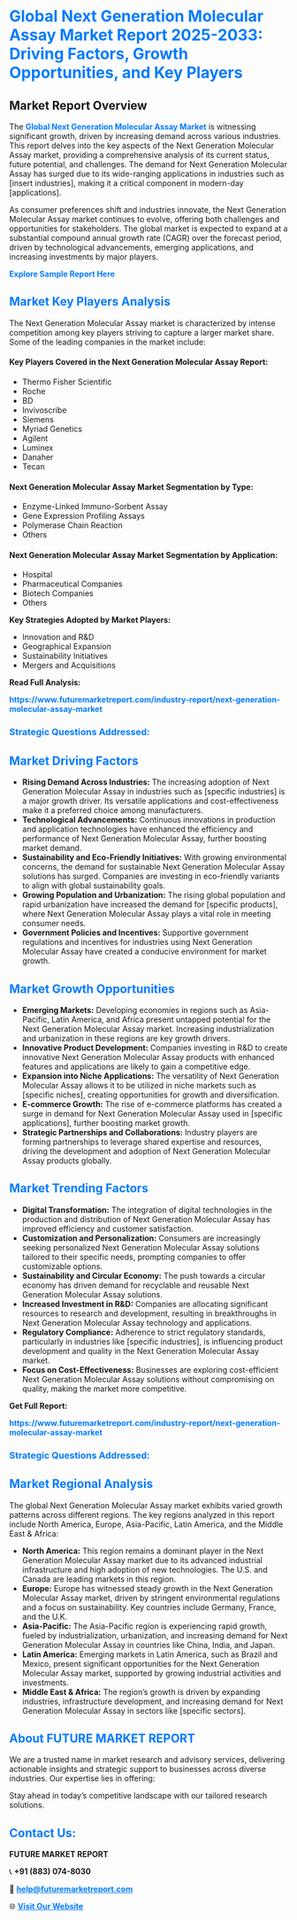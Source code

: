 <h1 style="color: #007BFF;">Global Next Generation Molecular Assay Market Report 2025-2033: Driving Factors, Growth Opportunities, and Key Players</h1>

<section id="overview">
<h2>Market Report Overview</h2>
<p>The <a href="https://www.futuremarketreport.com/industry-report/next-generation-molecular-assay-market" style="color: #007BFF; text-decoration: none;"><strong>Global Next Generation Molecular Assay Market</strong></a> is witnessing significant growth, driven by increasing demand across various industries. This report delves into the key aspects of the Next Generation Molecular Assay market, providing a comprehensive analysis of its current status, future potential, and challenges. The demand for Next Generation Molecular Assay has surged due to its wide-ranging applications in industries such as [insert industries], making it a critical component in modern-day [applications].</p>
<p>As consumer preferences shift and industries innovate, the Next Generation Molecular Assay market continues to evolve, offering both challenges and opportunities for stakeholders. The global market is expected to expand at a substantial compound annual growth rate (CAGR) over the forecast period, driven by technological advancements, emerging applications, and increasing investments by major players.</p>
</section>

<section id="overview">
<p><a href="https://www.futuremarketreport.com/request-sample/reportId=64565" style="color: #007BFF; text-decoration: none;"><strong>Explore Sample Report Here</strong></a></p>
</section>

<section id="key-players">
<h2 style="color: #007BFF;">Market Key Players Analysis</h2>
<p>The Next Generation Molecular Assay market is characterized by intense competition among key players striving to capture a larger market share. Some of the leading companies in the market include:</p>
<h4>Key Players Covered in the Next Generation Molecular Assay Report:</h4>
<ul><li>Thermo Fisher Scientific</li><li>Roche</li><li>BD</li><li>Invivoscribe</li><li>Siemens</li><li>Myriad Genetics</li><li>Agilent</li><li>Luminex</li><li>Danaher</li><li>Tecan</li></ul>
<h4>Next Generation Molecular Assay Market Segmentation by Type:</h4>
<ul><li>Enzyme-Linked Immuno-Sorbent Assay</li><li>Gene Expression Profiling Assays</li><li>Polymerase Chain Reaction</li><li>Others</li></ul>

<h4>Next Generation Molecular Assay Market Segmentation by Application:</h4>
<ul><li>Hospital</li><li>Pharmaceutical Companies</li><li>Biotech Companies</li><li>Others</li></ul>
<p><strong>Key Strategies Adopted by Market Players:</strong></p>
<ul>
<li>Innovation and R&D</li>
<li>Geographical Expansion</li>
<li>Sustainability Initiatives</li>
<li>Mergers and Acquisitions</li>
</ul>
</section>

<section>
<p><strong>Read Full Analysis: </strong></p><a href="https://www.futuremarketreport.com/industry-report/next-generation-molecular-assay-market" style="color: #007BFF; text-decoration: none;"><strong>https://www.futuremarketreport.com/industry-report/next-generation-molecular-assay-market</strong></a>
<h3 style="color: #007BFF;">Strategic Questions Addressed:</h3>
</section>

<section id="driving-factors">
<h2 style="color: #007BFF;">Market Driving Factors</h2>
<ul>
<li><strong>Rising Demand Across Industries:</strong> The increasing adoption of Next Generation Molecular Assay in industries such as [specific industries] is a major growth driver. Its versatile applications and cost-effectiveness make it a preferred choice among manufacturers.</li>
<li><strong>Technological Advancements:</strong> Continuous innovations in production and application technologies have enhanced the efficiency and performance of Next Generation Molecular Assay, further boosting market demand.</li>
<li><strong>Sustainability and Eco-Friendly Initiatives:</strong> With growing environmental concerns, the demand for sustainable Next Generation Molecular Assay solutions has surged. Companies are investing in eco-friendly variants to align with global sustainability goals.</li>
<li><strong>Growing Population and Urbanization:</strong> The rising global population and rapid urbanization have increased the demand for [specific products], where Next Generation Molecular Assay plays a vital role in meeting consumer needs.</li>
<li><strong>Government Policies and Incentives:</strong> Supportive government regulations and incentives for industries using Next Generation Molecular Assay have created a conducive environment for market growth.</li>
</ul>
</section>

<section id="growth-opportunities">
<h2 style="color: #007BFF;">Market Growth Opportunities</h2>
<ul>
<li><strong>Emerging Markets:</strong> Developing economies in regions such as Asia-Pacific, Latin America, and Africa present untapped potential for the Next Generation Molecular Assay market. Increasing industrialization and urbanization in these regions are key growth drivers.</li>
<li><strong>Innovative Product Development:</strong> Companies investing in R&D to create innovative Next Generation Molecular Assay products with enhanced features and applications are likely to gain a competitive edge.</li>
<li><strong>Expansion into Niche Applications:</strong> The versatility of Next Generation Molecular Assay allows it to be utilized in niche markets such as [specific niches], creating opportunities for growth and diversification.</li>
<li><strong>E-commerce Growth:</strong> The rise of e-commerce platforms has created a surge in demand for Next Generation Molecular Assay used in [specific applications], further boosting market growth.</li>
<li><strong>Strategic Partnerships and Collaborations:</strong> Industry players are forming partnerships to leverage shared expertise and resources, driving the development and adoption of Next Generation Molecular Assay products globally.</li>
</ul>
</section>

<section id="trending-factors">
<h2 style="color: #007BFF;">Market Trending Factors</h2>
<ul>
<li><strong>Digital Transformation:</strong> The integration of digital technologies in the production and distribution of Next Generation Molecular Assay has improved efficiency and customer satisfaction.</li>
<li><strong>Customization and Personalization:</strong> Consumers are increasingly seeking personalized Next Generation Molecular Assay solutions tailored to their specific needs, prompting companies to offer customizable options.</li>
<li><strong>Sustainability and Circular Economy:</strong> The push towards a circular economy has driven demand for recyclable and reusable Next Generation Molecular Assay solutions.</li>
<li><strong>Increased Investment in R&D:</strong> Companies are allocating significant resources to research and development, resulting in breakthroughs in Next Generation Molecular Assay technology and applications.</li>
<li><strong>Regulatory Compliance:</strong> Adherence to strict regulatory standards, particularly in industries like [specific industries], is influencing product development and quality in the Next Generation Molecular Assay market.</li>
<li><strong>Focus on Cost-Effectiveness:</strong> Businesses are exploring cost-efficient Next Generation Molecular Assay solutions without compromising on quality, making the market more competitive.</li>
</ul>
</section>

<section>
<p><strong>Get Full Report: </strong></p><a href="https://www.futuremarketreport.com/industry-report/next-generation-molecular-assay-market" style="color: #007BFF; text-decoration: none;"><strong>https://www.futuremarketreport.com/industry-report/next-generation-molecular-assay-market</strong></a>
<h3 style="color: #007BFF;">Strategic Questions Addressed:</h3>
</section>


<section id="regional-analysis">
<h2 style="color: #007BFF;">Market Regional Analysis</h2>
<p>The global Next Generation Molecular Assay market exhibits varied growth patterns across different regions. The key regions analyzed in this report include North America, Europe, Asia-Pacific, Latin America, and the Middle East & Africa:</p>
<ul>
<li><strong>North America:</strong> This region remains a dominant player in the Next Generation Molecular Assay market due to its advanced industrial infrastructure and high adoption of new technologies. The U.S. and Canada are leading markets in this region.</li>
<li><strong>Europe:</strong> Europe has witnessed steady growth in the Next Generation Molecular Assay market, driven by stringent environmental regulations and a focus on sustainability. Key countries include Germany, France, and the U.K.</li>
<li><strong>Asia-Pacific:</strong> The Asia-Pacific region is experiencing rapid growth, fueled by industrialization, urbanization, and increasing demand for Next Generation Molecular Assay in countries like China, India, and Japan.</li>
<li><strong>Latin America:</strong> Emerging markets in Latin America, such as Brazil and Mexico, present significant opportunities for the Next Generation Molecular Assay market, supported by growing industrial activities and investments.</li>
<li><strong>Middle East & Africa:</strong> The region’s growth is driven by expanding industries, infrastructure development, and increasing demand for Next Generation Molecular Assay in sectors like [specific sectors].</li>
</ul>
</section>

<footer>
<h2 style="color: #007BFF;">About FUTURE MARKET REPORT</h2>
<p>We are a trusted name in market research and advisory services, delivering actionable insights and strategic support to businesses across diverse industries. Our expertise lies in offering:</p>

<p>Stay ahead in today’s competitive landscape with our tailored research solutions.</p>

<h2 style="color: #007BFF;">Contact Us:</h2>
<p><strong>FUTURE MARKET REPORT</strong></p>
<p>📞 <strong>+91 (883) 074-8030</strong></p>
<p>📧 <strong><a href="mailto:help@futuremarketreport.com" style="color: #007BFF;">help@futuremarketreport.com</a></strong></p>
<p>🌐 <strong><a href="https://www.futuremarketreport.com/" style="color: #007BFF;">Visit Our Website</a></strong></p>
</footer>